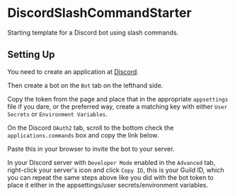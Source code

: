 # DiscordSlashCommandStarter
Starting template for a Discord bot using slash commands.

## Setting Up
You need to create an application at [Discord](https://discord.com/developers/applications).

Then create a bot on the `Bot` tab on the lefthand side.

Copy the token from the page and place that in the appropriate `appsettings` file if you dare, or the preferred way, create a matching key with either `User Secrets` or `Environment Variables`.

On the Discord `OAuth2` tab, scroll to the bottom check the `applications.commands` box and copy the link below.

Paste this in your browser to invite the bot to your server.

In your Discord server with `Developer Mode` enabled in the `Advanced` tab, right-click your server's icon and click `Copy ID`, this is your Guild ID, which you can repeat the same steps above like you did with the bot token to place it either in the appsettings/user secrets/environment variables. 
